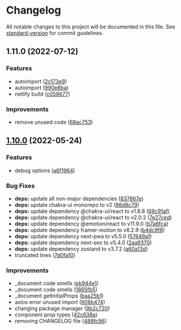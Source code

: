 # Changelog

All notable changes to this project will be documented in this file. See [standard-version](https://github.com/conventional-changelog/standard-version) for commit guidelines.

## 1.11.0 (2022-07-12)


### Features

* autoimport ([2c173e9](https://github.com/next-dev-team/nextjs-biolerplate/commit/2c173e9df6e5be0ef5c13abdfc810bb5fb180e68))
* autoimport ([990e8ba](https://github.com/next-dev-team/nextjs-biolerplate/commit/990e8ba8be01ee1d09511cb3797623a88f92bb3d))
* netlify build ([c059677](https://github.com/next-dev-team/nextjs-biolerplate/commit/c059677a4097b1483688caa0dffba84bfbd7a099))


### Improvements

* remove unused code ([68ac753](https://github.com/next-dev-team/nextjs-biolerplate/commit/68ac753818248f80fe8ee6821e7592721d781225))

## [1.10.0](https://github.com/gmatthewsfeuer/next-plate/compare/v1.9.0...v1.10.0) (2022-05-24)


### Features

* debug options ([a6f1964](https://github.com/gmatthewsfeuer/next-plate/commit/a6f19649704d55b8be689e29ca8f2812c0760de1))


### Bug Fixes

* **deps:** update all non-major dependencies ([837667e](https://github.com/gmatthewsfeuer/next-plate/commit/837667effcd6e1aa98a4e506b5f4a77d24113699))
* **deps:** update chakra-ui monorepo to v2 ([86d8c79](https://github.com/gmatthewsfeuer/next-plate/commit/86d8c791ea47a1d55b297953c43544ab1a40c707))
* **deps:** update dependency @chakra-ui/react to v1.8.8 ([69c91af](https://github.com/gmatthewsfeuer/next-plate/commit/69c91af0981a68057d61063abe1322015e9c7f58))
* **deps:** update dependency @chakra-ui/react to v2.0.2 ([7e27ced](https://github.com/gmatthewsfeuer/next-plate/commit/7e27ced9edade4cecc5fe8910d11f3d708a02f75))
* **deps:** update dependency @emotion/react to v11.9.0 ([b7a6fca](https://github.com/gmatthewsfeuer/next-plate/commit/b7a6fcafd21bc6ed48d681c982712554f3ba51d0))
* **deps:** update dependency framer-motion to v6.2.9 ([b4dc9f8](https://github.com/gmatthewsfeuer/next-plate/commit/b4dc9f83b59f904bc2d5aa9496a231edcd43de39))
* **deps:** update dependency next-pwa to v5.5.0 ([57649a1](https://github.com/gmatthewsfeuer/next-plate/commit/57649a123f38c8dadcbf568c5466808ec06c8279))
* **deps:** update dependency next-seo to v5.4.0 ([2aa9370](https://github.com/gmatthewsfeuer/next-plate/commit/2aa9370b8be143cb7f4d02ba8d3e3718de2ecb4d))
* **deps:** update dependency zustand to v3.7.2 ([a60a13d](https://github.com/gmatthewsfeuer/next-plate/commit/a60a13d9e93f6a90528f713b02dfdbafa119bae0))
* truncated lines ([7d0fa10](https://github.com/gmatthewsfeuer/next-plate/commit/7d0fa100a8013efc661a8c3e67e369b24704db13))


### Improvements

* _document code smells ([eb944e1](https://github.com/gmatthewsfeuer/next-plate/commit/eb944e1d966ea518499205682f9cb4fa7f29e668))
* _document code smells ([1865fb5](https://github.com/gmatthewsfeuer/next-plate/commit/1865fb50804215d30151ab1fe456f3ca88f56614))
* _document getInitialProps ([baa25b1](https://github.com/gmatthewsfeuer/next-plate/commit/baa25b1e52b197246108928ea2aa3013d7e5ba62))
* axios error unused import ([908b474](https://github.com/gmatthewsfeuer/next-plate/commit/908b474b38b6bba8009a58dee3cc0166dfea85f1))
* changing package manager ([9b2c720](https://github.com/gmatthewsfeuer/next-plate/commit/9b2c72076736aa5d3e04ebc6ea018cf9d4a2bf91))
* component prop types ([42c638a](https://github.com/gmatthewsfeuer/next-plate/commit/42c638abff78158fd3abaec6574a9c5fea299a91))
* removing CHANGELOG file ([488fc96](https://github.com/gmatthewsfeuer/next-plate/commit/488fc96d2c8e519f576b597214246b989778e44d))
